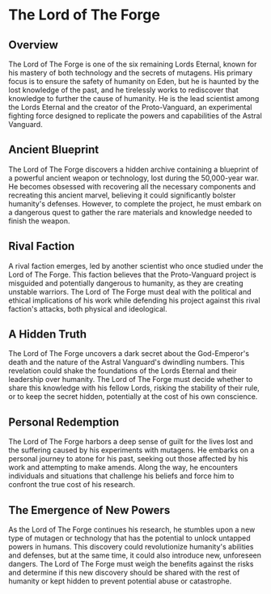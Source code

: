 # The Lord of The Forge

## Overview

The Lord of The Forge is one of the six remaining Lords Eternal, known for his mastery of both technology and the secrets of mutagens. His primary focus is to ensure the safety of humanity on Eden, but he is haunted by the lost knowledge of the past, and he tirelessly works to rediscover that knowledge to further the cause of humanity. He is the lead scientist among the Lords Eternal and the creator of the Proto-Vanguard, an experimental fighting force designed to replicate the powers and capabilities of the Astral Vanguard.

## Ancient Blueprint

The Lord of The Forge discovers a hidden archive containing a blueprint of a powerful ancient weapon or technology, lost during the 50,000-year war. He becomes obsessed with recovering all the necessary components and recreating this ancient marvel, believing it could significantly bolster humanity's defenses. However, to complete the project, he must embark on a dangerous quest to gather the rare materials and knowledge needed to finish the weapon.

## Rival Faction

A rival faction emerges, led by another scientist who once studied under the Lord of The Forge. This faction believes that the Proto-Vanguard project is misguided and potentially dangerous to humanity, as they are creating unstable warriors. The Lord of The Forge must deal with the political and ethical implications of his work while defending his project against this rival faction's attacks, both physical and ideological.

## A Hidden Truth

The Lord of The Forge uncovers a dark secret about the God-Emperor's death and the nature of the Astral Vanguard's dwindling numbers. This revelation could shake the foundations of the Lords Eternal and their leadership over humanity. The Lord of The Forge must decide whether to share this knowledge with his fellow Lords, risking the stability of their rule, or to keep the secret hidden, potentially at the cost of his own conscience.

## Personal Redemption

The Lord of The Forge harbors a deep sense of guilt for the lives lost and the suffering caused by his experiments with mutagens. He embarks on a personal journey to atone for his past, seeking out those affected by his work and attempting to make amends. Along the way, he encounters individuals and situations that challenge his beliefs and force him to confront the true cost of his research.

## The Emergence of New Powers

As the Lord of The Forge continues his research, he stumbles upon a new type of mutagen or technology that has the potential to unlock untapped powers in humans. This discovery could revolutionize humanity's abilities and defenses, but at the same time, it could also introduce new, unforeseen dangers. The Lord of The Forge must weigh the benefits against the risks and determine if this new discovery should be shared with the rest of humanity or kept hidden to prevent potential abuse or catastrophe.
